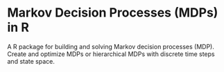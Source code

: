 # Markov Decision Processes (MDPs) in R

A R package for building and solving Markov decision processes (MDP).
Create and optimize MDPs or hierarchical MDPs with discrete time steps and state space.
